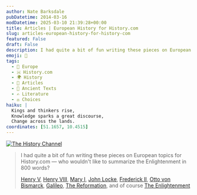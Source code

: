 ```yaml
---
author: Nate Barksdale
pubDatetime: 2014-03-16
modDatetime: 2025-03-10 21:39:28+00:00
title: Articles | European History for History.com
slug: articles-european-history-for-history-com
featured: False
draft: False
description: I had quite a bit of fun writing these pieces on European topics for History.com, exploring figures and events that shaped the continent.
emoji: 📜
tags:
  - 🍷 Europe
  - 🇭 History.com
  - 🌍 History
  - 📖 Articles
  - 📜 Ancient Texts
  - ✍️ Literature
  - ⚖️ Choices
haiku: |
  Kings and thinkers rise,  
  Knowledge sparks a great discourse,  
  Change across the lands.
coordinates: [51.1657, 10.4515]
---
```


[![The History Channel](@assets/images/history-log.png)](http://www.history.com/topics)

> I had quite a bit of fun writing these pieces on European topics for History.com — who wouldn't like to summarize the Enlightenment in 800 words?
>
> [Henry V](http://www.history.com/topics/british-history/henry-v-england), [Henry VIII](http://www.history.com/topics/british-history/henry-viii), [Mary I](http://www.history.com/topics/british-history/mary-i), [John Locke](http://www.history.com/topics/john-locke), [Frederick II](http://www.history.com/topics/frederick-ii-prussia), [Otto von Bismarck](http://www.history.com/topics/otto-von-bismarck), [Galileo](http://www.history.com/topics/galileo-galilei), [The Reformation](http://www.history.com/topics/reformation), and of course [The Enlightenment](http://www.history.com/topics/enlightenment)
